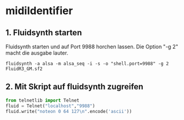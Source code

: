 # midiIdentifier

## 1. Fluidsynth starten
Fluidsynth starten und auf Port 9988 horchen lassen.
Die Option "-g 2" macht die ausgabe lauter.
```
fluidsynth -a alsa -m alsa_seq -i -s -o "shell.port=9988" -g 2 FluidR3_GM.sf2
```

## 2. Mit Skript auf fluidsynth zugreifen
```python
from telnetlib import Telnet
fluid = Telnet("localhost","9988")
fluid.write("noteon 0 64 127\n".encode('ascii'))
```


